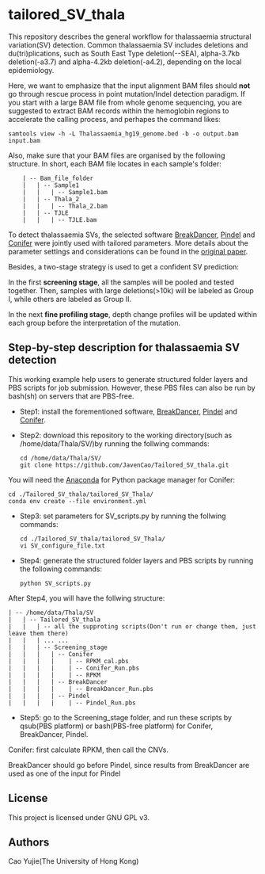 # tailored_SV_thala

This repository describes the general workflow for thalassaemia structural variation(SV) detection. Common thalassaemia SV includes deletions and du(tri)plications, such as South East Type deletion(--SEA), alpha-3.7kb deletion(-a3.7) and alpha-4.2kb deletion(-a4.2), depending on the local epidemiology.

Here, we want to emphasize that the input alignment BAM files should **not** go through rescue process in point mutation/Indel detection paradigm. If you start with a large BAM file from whole genome sequencing, you are suggested to extract BAM records within the hemoglobin regions to accelerate the calling process, and perhapes the command likes:

    samtools view -h -L Thalassaemia_hg19_genome.bed -b -o output.bam input.bam

Also, make sure that your BAM files are organised by the following structure. In short, each BAM file locates in each sample's folder:

        | -- Bam_file_folder
        |   | -- Sample1
        |   |   | -- Sample1.bam
        |   | -- Thala_2
        |   |   | -- Thala_2.bam
        |   | -- TJLE
        |   |   | -- TJLE.bam

To detect thalassaemia SVs, the selected software [BreakDancer](https://github.com/genome/breakdancer), [Pindel](https://github.com/genome/pindel) and [Conifer](http://conifer.sourceforge.net/) were jointly used with tailored parameters. More details about the parameter settings and considerations can be found in the [original paper](blank).

Besides, a two-stage strategy is used to get a confident SV prediction:

In the first **screening stage**, all the samples will be pooled and tested together. Then, samples with large deletions(>10k) will be labeled as Group I, while others are labeled as Group II.

In the next **fine profiling stage**, depth change profiles will be updated within each group before the interpretation of the mutation.

## Step-by-step description for thalassaemia SV detection

This working example help users to generate structured folder layers and PBS scripts for job submission. However, these PBS files can also be run by bash(sh) on servers that are PBS-free.

* Step1: install the forementioned software, [BreakDancer](https://github.com/genome/breakdancer), [Pindel](https://github.com/genome/pindel) and [Conifer](http://conifer.sourceforge.net/).

* Step2: download this repository to the working directory(such as /home/data/Thala/SV/)by running the follwing commands:

      cd /home/data/Thala/SV/
      git clone https://github.com/JavenCao/Tailored_SV_thala.git
      
You will need the [Anaconda](https://docs.conda.io/en/latest/) for Python package manager for Conifer:
    
    cd ./Tailored_SV_thala/tailored_SV_Thala/
    conda env create --file environment.yml

* Step3: set parameters for SV_scripts.py by running the follwing commands:

      cd ./Tailored_SV_thala/tailored_SV_Thala/
      vi SV_configure_file.txt

* Step4: generate the structured folder layers and PBS scripts by running the following commands:

      python SV_scripts.py

After Step4, you will have the follwing structure:

    | -- /home/data/Thala/SV
    |   | -- Tailored_SV_thala
    |   |   | -- all the supproting scripts(Don't run or change them, just leave them there)
    |   |   | ... ...
    |   |   | -- Screening_stage
    |   |   |   | -- Conifer
    |   |   |   |    | -- RPKM_cal.pbs
    |   |   |   |    | -- Conifer_Run.pbs
    |   |   |   |    | -- RPKM
    |   |   |   | -- BreakDancer
    |   |   |   |    | -- BreakDancer_Run.pbs
    |   |   |   | -- Pindel
    |   |   |   |    | -- Pindel_Run.pbs

* Step5: go to the Screening_stage folder, and run these scripts by qsub(PBS platform) or bash(PBS-free platform) for Conifer, BreakDancer, Pindel.

Conifer: first calculate RPKM, then call the CNVs.

BreakDancer should go before Pindel, since results from BreakDancer are used as one of the input for Pindel

## License

This project is licensed under GNU GPL v3.

## Authors

Cao Yujie(The University of Hong Kong)
